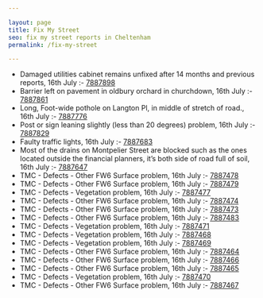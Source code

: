 ```yaml
---

layout: page
title: Fix My Street
seo: fix my street reports in Cheltenham
permalink: /fix-my-street

---
```


<!-- fix_marker starts -->

- Damaged utilities cabinet remains unfixed after 14 months and previous reports, 16th July :- [7887898](https://www.fixmystreet.com/report/7887898)
- Barrier left on pavement in oldbury orchard in churchdown, 16th July :- [7887861](https://www.fixmystreet.com/report/7887861)
- Long, Foot-wide pothole on Langton Pl, in middle of stretch of road., 16th July :- [7887776](https://www.fixmystreet.com/report/7887776)
- Post or sign leaning slightly (less than 20 degrees) problem, 16th July :- [7887829](https://www.fixmystreet.com/report/7887829)
- Faulty traffic lights, 16th July :- [7887683](https://www.fixmystreet.com/report/7887683)
- Most of the drains on Montpelier Street are blocked such as the ones located outside the financial planners, it’s both side of road full of soil, 16th July :- [7887647](https://www.fixmystreet.com/report/7887647)
- TMC - Defects - Other FW6  Surface problem, 16th July :- [7887478](https://www.fixmystreet.com/report/7887478)
- TMC - Defects - Other FW6  Surface problem, 16th July :- [7887479](https://www.fixmystreet.com/report/7887479)
- TMC - Defects - Vegetation problem, 16th July :- [7887477](https://www.fixmystreet.com/report/7887477)
- TMC - Defects - Other FW6  Surface problem, 16th July :- [7887474](https://www.fixmystreet.com/report/7887474)
- TMC - Defects - Other FW6  Surface problem, 16th July :- [7887473](https://www.fixmystreet.com/report/7887473)
- TMC - Defects - Other FW6  Surface problem, 16th July :- [7887483](https://www.fixmystreet.com/report/7887483)
- TMC - Defects - Vegetation problem, 16th July :- [7887471](https://www.fixmystreet.com/report/7887471)
- TMC - Defects - Vegetation problem, 16th July :- [7887468](https://www.fixmystreet.com/report/7887468)
- TMC - Defects - Vegetation problem, 16th July :- [7887469](https://www.fixmystreet.com/report/7887469)
- TMC - Defects - Other FW6  Surface problem, 16th July :- [7887464](https://www.fixmystreet.com/report/7887464)
- TMC - Defects - Other FW6  Surface problem, 16th July :- [7887466](https://www.fixmystreet.com/report/7887466)
- TMC - Defects - Other FW6  Surface problem, 16th July :- [7887465](https://www.fixmystreet.com/report/7887465)
- TMC - Defects - Vegetation problem, 16th July :- [7887470](https://www.fixmystreet.com/report/7887470)
- TMC - Defects - Other FW6  Surface problem, 16th July :- [7887467](https://www.fixmystreet.com/report/7887467)

<!-- fix_marker ends -->